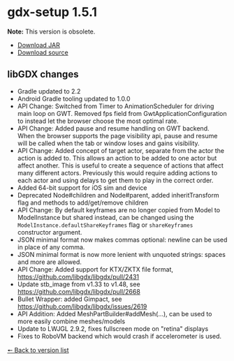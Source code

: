 # gdx-setup 1.5.1

**Note:** This version is obsolete.

* [Download JAR](https://github.com/JavaCakeGames/gdx-setup-archive/raw/main/gdx-setup_1.5.1.jar)
* [Download source](https://github.com/JavaCakeGames/gdx-setup-archive/raw/main/sources/gdx-setup_1.5.1.zip)

## libGDX changes

- Gradle updated to 2.2
- Android Gradle tooling updated to 1.0.0
- API Change: Switched from Timer to AnimationScheduler for driving main loop on GWT. Removed fps field from GwtApplicationConfiguration to instead let the browser choose the most optimal rate.
- API Change: Added pause and resume handling on GWT backend. When the browser supports the page visibility api, pause and resume will be called when the tab or window loses and gains visibility.
- API Change: Added concept of target actor, separate from the actor the action is added to. This allows an action to be added to one actor but affect another. This is useful to create a sequence of actions that affect many different actors. Previously this would require adding actions to each actor and using delays to get them to play in the correct order.
- Added 64-bit support for iOS sim and device
- Deprecated Node#children and Node#parent, added inheritTransform flag and methods to add/get/remove children
- API Change: By default keyframes are no longer copied from Model to ModelInstance but shared instead, can be changed using the `ModelInstance.defaultShareKeyframes` flag or `shareKeyframes` constructor argument.
- JSON minimal format now makes commas optional: newline can be used in place of any comma.
- JSON minimal format is now more lenient with unquoted strings: spaces and more are allowed.
- API Change: Added support for KTX/ZKTX file format, https://github.com/libgdx/libgdx/pull/2431
- Update stb_image from v1.33 to v1.48, see https://github.com/libgdx/libgdx/pull/2668
- Bullet Wrapper: added Gimpact, see https://github.com/libgdx/libgdx/issues/2619
- API Addition: Added MeshPartBuilder#addMesh(...), can be used to more easily combine meshes/models
- Update to LWJGL 2.9.2, fixes fullscreen mode on "retina" displays
- Fixes to RoboVM backend which would crash if accelerometer is used.

[🠔 Back to version list](https://javacakegames.github.io/gdx-setup-archive/)
